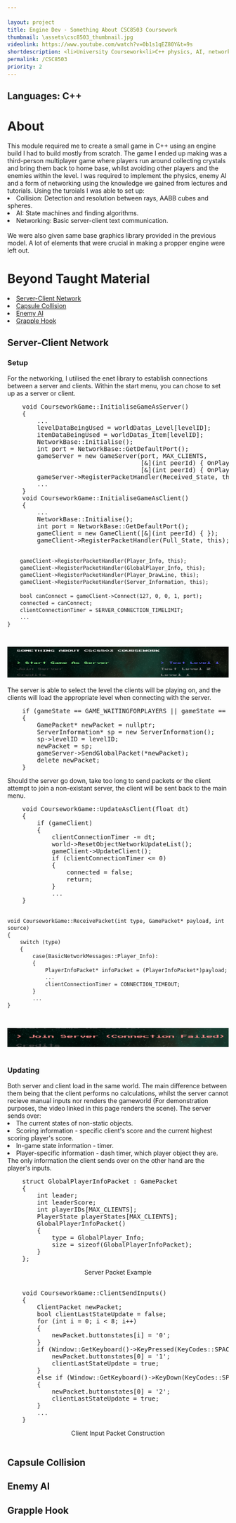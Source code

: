 ```yaml
---

layout: project
title: Engine Dev - Something About CSC8503 Coursework
thumbnail: \assets\csc8503_thumbnail.jpg
videolink: https://www.youtube.com/watch?v=0b1s1qEZ80Y&t=9s
shortdescription: <li>University Coursework<li>C++ physics, AI, networking development project<li>4 week development
permalink: /CSC8503
priority: 2
---
```

<h2>Languages: C++</h2>
<h1>About</h1>
This module required me to create a small game in C++ using an engine build I had to build mostly from scratch. The game I ended up making was a third-person multiplayer game where players run around collecting crystals and bring them back to home base, whilst avoiding other players and the enemies within the level. I was required to implement the physics, enemy AI and a form of networking using the knowledge we gained from lectures and tutorials. Using the turoials I was able to set up:
<li>Collision: Detection and resolution between rays, AABB cubes and spheres.
<li>AI: State machines and finding algorithms.
<li>Networking: Basic server-client text communication.
</li>
<br>
We were also given same base graphics library provided in the previous model. A lot of elements that were crucial in making a propper engine were left out.<br>
<h1>Beyond Taught Material</h1>
<li><a href="#Server-Client Network">Server-Client Network</a>
<li><a href="#Capsule Collision">Capsule Collision</a>
<li><a href="#Enemy AI">Enemy AI</a>
<li><a href="#Grapple Hook">Grapple Hook</a>
</li>
<div id="Server-Client Network"></div>
<h2>Server-Client Network</h2>
<h3>Setup</h3>
For the networking, I utilised the enet library to establish connections between a server and clients. Within the start menu, you can chose to set up as a server or client. 
<div class = "box">
    <pre>
    void CourseworkGame::InitialiseGameAsServer()
    {
        ...
        levelDataBeingUsed = worldDatas_Level[levelID];
        itemDataBeingUsed = worldDatas_Item[levelID];
        NetworkBase::Initialise();
        int port = NetworkBase::GetDefaultPort();
        gameServer = new GameServer(port, MAX_CLIENTS, 
                                    [&](int peerId) { OnPlayerConnect(peerId); }, 
                                    [&](int peerId) { OnPlayerDisconnect(peerId); });
        gameServer->RegisterPacketHandler(Received_State, this);
        ...
    }
    void CourseworkGame::InitialiseGameAsClient()
    {
        ...
        NetworkBase::Initialise();
        int port = NetworkBase::GetDefaultPort();
        gameClient = new GameClient([&](int peerId) { });
        gameClient->RegisterPacketHandler(Full_State, this);

        gameClient->RegisterPacketHandler(Player_Info, this);
        gameClient->RegisterPacketHandler(GlobalPlayer_Info, this);
        gameClient->RegisterPacketHandler(Player_DrawLine, this);
        gameClient->RegisterPacketHandler(Server_Information, this);

        bool canConnect = gameClient->Connect(127, 0, 0, 1, port);
        connected = canConnect;
        clientConnectionTimer = SERVER_CONNECTION_TIMELIMIT;
        ...
    }
</pre>
</div>
<img src="assets/csc8503_00.png"><br><center></center><br>
The server is able to select the level the clients will be playing on, and the clients will load the appropriate level when connecting with the server.<br>
<div class = "box">
    <pre>
    if (gameState == GAME_WAITINGFORPLAYERS || gameState == GAME_NOTSTARTED)
    {
        GamePacket* newPacket = nullptr;
        ServerInformation* sp = new ServerInformation();
        sp->levelID = levelID;
        newPacket = sp;
        gameServer->SendGlobalPacket(*newPacket);
        delete newPacket;
    }
</pre>
</div>
Should the server go down, take too long to send packets or the client attempt to join a non-existant server, the client will be sent back to the main menu.<br>
<div class = "box">
    <pre>
    void CourseworkGame::UpdateAsClient(float dt)
    {
        if (gameClient)
        {
            clientConnectionTimer -= dt;
            world->ResetObjectNetworkUpdateList();
            gameClient->UpdateClient();
            if (clientConnectionTimer <= 0)
            {
                connected = false;
                return;
            }
            ...
    }

    void CourseworkGame::ReceivePacket(int type, GamePacket* payload, int source)
    {
        switch (type)
        {
            case(BasicNetworkMessages::Player_Info):
            {  
                PlayerInfoPacket* infoPacket = (PlayerInfoPacket*)payload;
                ...
                clientConnectionTimer = CONNECTION_TIMEOUT;
            }
            ...
    }
</pre>
</div>
<img src="assets/csc8503_01.png"><br><center></center><br>

<h3>Updating</h3>
Both server and client load in the same world. The main difference between them being that the client performs no calculations, whilst the server cannot recieve manual inputs nor renders the gameworld (For demonstration purposes, the video linked in this page renders the scene). The server sends over:
<li>The current states of non-static objects.
<li>Scoring information - specific client's score and the current highest scoring player's score.
<li>In-game state information - timer.
<li>Player-specific information - dash timer, which player object they are.
</li>
The only information the client sends over on the other hand are the player's inputs.
<div class = "box">
    <pre>
    struct GlobalPlayerInfoPacket : GamePacket
    {
        int leader;
        int leaderScore;
        int playerIDs[MAX_CLIENTS];
        PlayerState playerStates[MAX_CLIENTS];
        GlobalPlayerInfoPacket() 
        {
            type = GlobalPlayer_Info;
            size = sizeof(GlobalPlayerInfoPacket);
        }
    };</pre>
</div>
<center>Server Packet Example</center><br>
<div class = "box">
    <pre>
    void CourseworkGame::ClientSendInputs()
    {
        ClientPacket newPacket;
        bool clientLastStateUpdate = false;
        for (int i = 0; i < 8; i++)
        {
            newPacket.buttonstates[i] = '0';
        }
        if (Window::GetKeyboard()->KeyPressed(KeyCodes::SPACE)) {
            newPacket.buttonstates[0] = '1';
            clientLastStateUpdate = true;
        }
        else if (Window::GetKeyboard()->KeyDown(KeyCodes::SPACE))
        {
            newPacket.buttonstates[0] = '2';
            clientLastStateUpdate = true;
        }
        ...
    }
</pre>
</div>
<center>Client Input Packet Construction</center><br>
<div id="Capsule Collision"></div>
<h2>Capsule Collision</h2>

<div id="Enemy AI"></div>
<h2>Enemy AI</h2>

<div id="Grapple Hook"></div>
<h2>Grapple Hook</h2>